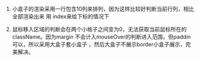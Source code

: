 1. 小盒子的渲染采用一行包含10列来排列，因为这样比较好判断当前行列，相比全部渲染出来 用 index来给下标的情况下

2. 鼠标移入区域的判断会在两个小格子之间变为0，无法获取当前鼠标所在的className。因为margin 不会计入mouseOver的判断进入范围，但paddin可以，所以采用大盒子套小盒子
，然后大盒子不展示border小盒子展示，完美解决。